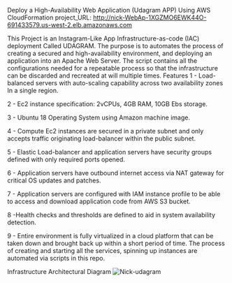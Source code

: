 Deploy a High-Availability Web Application (Udagram APP) Using AWS CloudFormation
project_URL: http://nick-WebAp-1XGZMO6EWK44O-691433579.us-west-2.elb.amazonaws.com 

This Project is an Instagram-Like App Infrastructure-as-code (IAC) deployment Called UDAGRAM. The purpose is to automates the process of creating a secured and high-availability environment, and deploying an application into an Apache Web Server. The script contains all the configurations needed for a repeatable process so that the infrastructure can be discarded and recreated at will multiple times. Features 1 - Load-balanced servers with auto-scaling capability across two availability zones In a single region.

2 - Ec2 instance specification: 2vCPUs, 4GB RAM, 10GB Ebs storage.

3 - Ubuntu 18 Operating System using Amazon machine image.

4 - Compute Ec2 instances are secured in a private subnet and only accepts traffic originating load-balancer within the public subnet.

5 - Elastic Load-balancer and application servers have security groups defined with only required ports opened.

6 - Application servers have outbound internet access via NAT gateway for critical OS updates and patches.

7 - Application servers are configured with IAM instance profile to be able to access and download application code from AWS S3 bucket.

8 -Health checks and thresholds are defined to aid in system availability detection.

9 - Entire environment is fully virtualized in a cloud platform that can be taken down and brought back up within a short period of time. The process of creating and starting all the services, spinning up instances are automated via scripts in this repo.

Infrastructure Architectural Diagram
![Nick-udagram](https://user-images.githubusercontent.com/87441050/174900410-9248908a-34ab-4f77-bf57-658d082ec069.png)
